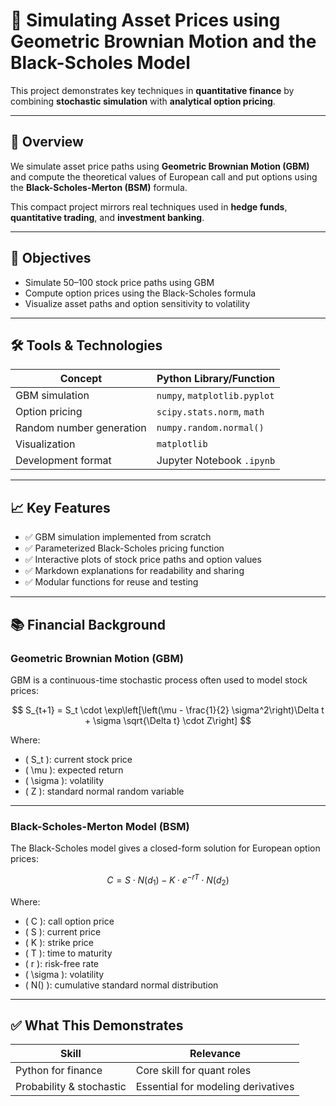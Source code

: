 # 📘 Simulating Asset Prices using Geometric Brownian Motion and the Black-Scholes Model

This project demonstrates key techniques in **quantitative finance** by combining **stochastic simulation** with **analytical option pricing**.

---

## 🧠 Overview

We simulate asset price paths using **Geometric Brownian Motion (GBM)** and compute the theoretical values of European call and put options using the **Black-Scholes-Merton (BSM)** formula.

This compact project mirrors real techniques used in **hedge funds**, **quantitative trading**, and **investment banking**.

---

## 📌 Objectives

- Simulate 50–100 stock price paths using GBM  
- Compute option prices using the Black-Scholes formula  
- Visualize asset paths and option sensitivity to volatility  

---

## 🛠️ Tools & Technologies

| Concept                  | Python Library/Function      |
| ------------------------ | ---------------------------- |
| GBM simulation           | `numpy`, `matplotlib.pyplot` |
| Option pricing           | `scipy.stats.norm`, `math`   |
| Random number generation | `numpy.random.normal()`      |
| Visualization            | `matplotlib`                 |
| Development format       | Jupyter Notebook `.ipynb`    |

---

## 📈 Key Features

- ✅ GBM simulation implemented from scratch  
- ✅ Parameterized Black-Scholes pricing function  
- ✅ Interactive plots of stock price paths and option values  
- ✅ Markdown explanations for readability and sharing  
- ✅ Modular functions for reuse and testing  

---

## 📚 Financial Background

### Geometric Brownian Motion (GBM)

GBM is a continuous-time stochastic process often used to model stock prices:

$$
S_{t+1} = S_t \cdot \exp\left[\left(\mu - \frac{1}{2} \sigma^2\right)\Delta t + \sigma \sqrt{\Delta t} \cdot Z\right]
$$

Where:
- \( S_t \): current stock price  
- \( \mu \): expected return  
- \( \sigma \): volatility  
- \( Z \): standard normal random variable  

---

### Black-Scholes-Merton Model (BSM)

The Black-Scholes model gives a closed-form solution for European option prices:

$$
C = S \cdot N(d_1) - K \cdot e^{-rT} \cdot N(d_2)
$$

Where:
- \( C \): call option price  
- \( S \): current price  
- \( K \): strike price  
- \( T \): time to maturity  
- \( r \): risk-free rate  
- \( \sigma \): volatility  
- \( N() \): cumulative standard normal distribution  

---

## ✅ What This Demonstrates

| Skill                     | Relevance                                                    |
| ------------------------- | ------------------------------------------------------------ |
| Python for finance        | Core skill for quant roles                                   |
| Probability & stochastic  | Essential for modeling derivatives
